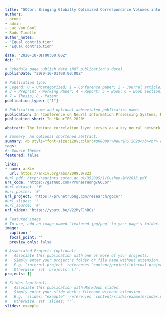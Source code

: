 ```yaml
---
title: "GOCor: Bringing Globally Optimized Correspondence Volumes into Your Neural Network"
authors:
- prune
- admin
- Luc Van Gool
- Radu Timofte
author_notes:
- "Equal contribution"
- "Equal contribution"

date: "2020-10-01T00:00:00Z"
doi: ""

# Schedule page publish date (NOT publication's date).
publishDate: "2020-10-01T00:00:00Z"

# Publication type.
# Legend: 0 = Uncategorized; 1 = Conference paper; 2 = Journal article;
# 3 = Preprint / Working Paper; 4 = Report; 5 = Book; 6 = Book section;
# 7 = Thesis; 8 = Patent
publication_types: ["1"]

# Publication name and optional abbreviated publication name.
publication: In *Conference on Neural Information Processing Systems, NeurIPS 2020*
publication_short: In *NeurIPS 2020*

abstract: The feature correlation layer serves as a key neural network module in numerous computer vision problems that involve dense correspondences between image pairs. It predicts a correspondence volume by evaluating dense scalar products between feature vectors extracted from pairs of locations in two images. However, this point-to-point feature comparison is insufficient when disambiguating multiple similar regions in an image, severely affecting the performance of the end task. We propose GOCor, a fully differentiable dense matching module, acting as a direct replacement to the feature correlation layer. The correspondence volume generated by our module is the result of an internal optimization procedure that explicitly accounts for similar regions in the scene. Moreover, our approach is capable of effectively learning spatial matching priors to resolve further matching ambiguities. We analyze our GOCor module in extensive ablative experiments. When integrated into state-of-the-art networks, our approach significantly outperforms the feature correlation layer for the tasks of geometric matching, optical flow, and dense semantic matching.

# Summary. An optional shortened abstract.
summary: <b style="font-size:120%;color:#008080">NeurIPS 2020</b><br> A fully differentiable dense matching module for your correspondence or optical flow network. 
tags:
#- Source Themes
featured: false

links:
- name: arXiv
  url: https://arxiv.org/abs/2009.07823
#url_pdf: http://eprints.soton.ac.uk/352095/1/Cushen-IMV2013.pdf
url_code: 'https://github.com/PruneTruong/GOCor'
#url_dataset: '#'
#url_poster: '#'
url_project: 'https://prunetruong.com/research/gocor'
#url_slides: ''
#url_source: '#'
url_video: 'https://youtu.be/V22MyFChBCs'

# Featured image
# To use, add an image named `featured.jpg/png` to your page's folder. 
image:
  caption: ''
  focal_point: ""
  preview_only: false

# Associated Projects (optional).
#   Associate this publication with one or more of your projects.
#   Simply enter your project's folder or file name without extension.
#   E.g. `internal-project` references `content/project/internal-project/index.md`.
#   Otherwise, set `projects: []`.
projects: []

# Slides (optional).
#   Associate this publication with Markdown slides.
#   Simply enter your slide deck's filename without extension.
#   E.g. `slides: "example"` references `content/slides/example/index.md`.
#   Otherwise, set `slides: ""`.
slides: example
---
```



